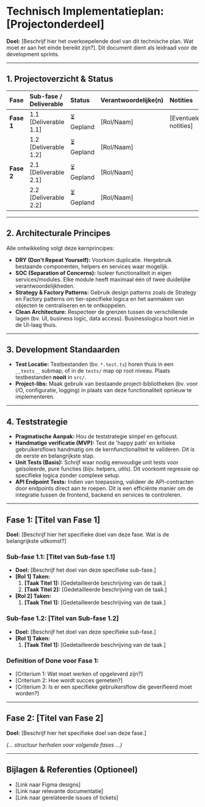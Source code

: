# Technisch Implementatieplan: [Projectonderdeel]

**Doel:** [Beschrijf hier het overkoepelende doel van dit technische plan. Wat moet er aan het einde bereikt zijn?]. Dit document dient als leidraad voor de development sprints.

---

## 1. Projectoverzicht & Status

| Fase | Sub-fase / Deliverable | Status | Verantwoordelijke(n) | Notities |
| :--- | :--- | :--- | :--- | :--- |
| **Fase 1** | 1.1 [Deliverable 1.1] | ⏳ Gepland | [Rol/Naam] | [Eventuele notities] |
| | 1.2 [Deliverable 1.2] | ⏳ Gepland | [Rol/Naam] | |
| **Fase 2** | 2.1 [Deliverable 2.1] | ⏳ Gepland | [Rol/Naam] | |
| | 2.2 [Deliverable 2.2] | ⏳ Gepland | [Rol/Naam] | |

---

## 2. Architecturale Principes

Alle ontwikkeling volgt deze kernprincipes:
*   **DRY (Don't Repeat Yourself):** Voorkom duplicatie. Hergebruik bestaande componenten, helpers en services waar mogelijk.
*   **SOC (Separation of Concerns):** Isoleer functionaliteit in eigen services/modules. Elke module heeft maximaal één of twee duidelijke verantwoordelijkheden.
*   **Strategy & Factory Patterns:** Gebruik design patterns zoals de Strategy en Factory patterns om tier-specifieke logica en het aanmaken van objecten te centraliseren en te ontkoppelen.
*   **Clean Architecture:** Respecteer de grenzen tussen de verschillende lagen (bv. UI, business logic, data access). Businesslogica hoort niet in de UI-laag thuis.

---

## 3. Development Standaarden

*   **Test Locatie:** Testbestanden (bv. `*.test.ts`) horen thuis in een `__tests__` submap, of in de `tests/` map op root niveau. Plaats testbestanden **nooit** in `src/`.
*   **Project-libs:** Maak gebruik van bestaande project-bibliotheken (bv. voor I/O, configuratie, logging) in plaats van deze functionaliteit opnieuw te implementeren.

---

## 4. Teststrategie

*   **Pragmatische Aanpak:** Hou de teststrategie simpel en gefocust.
*   **Handmatige verificatie (MVP):** Test de 'happy path' en kritieke gebruikersflows handmatig om de kernfunctionaliteit te valideren. Dit is de eerste en belangrijkste stap.
*   **Unit Tests (Basis):** Schrijf waar nodig eenvoudige unit tests voor geïsoleerde, pure functies (bijv. helpers, utils). Dit voorkomt regressie op specifieke logica zonder complexe setup.
*   **API Endpoint Tests:** Indien van toepassing, valideer de API-contracten door endpoints direct aan te roepen. Dit is een efficiënte manier om de integratie tussen de frontend, backend en services te controleren.

---

## Fase 1: [Titel van Fase 1]

**Doel:** [Beschrijf hier het specifieke doel van deze fase. Wat is de belangrijkste uitkomst?]

### **Sub-fase 1.1: [Titel van Sub-fase 1.1]**

*   **Doel:** [Beschrijf het doel van deze specifieke sub-fase.]
*   **[Rol 1] Taken:**
    1.  **[Taak Titel 1]:** [Gedetailleerde beschrijving van de taak.]
    2.  **[Taak Titel 2]:** [Gedetailleerde beschrijving van de taak.]
*   **[Rol 2] Taken:**
    1.  **[Taak Titel 1]:** [Gedetailleerde beschrijving van de taak.]

### **Sub-fase 1.2: [Titel van Sub-fase 1.2]**

*   **Doel:** [Beschrijf het doel van deze specifieke sub-fase.]
*   **[Rol 1] Taken:**
    1.  **[Taak Titel 1]:** [Gedetailleerde beschrijving van de taak.]

### **Definition of Done voor Fase 1:**
*   [Criterium 1: Wat moet werken of opgeleverd zijn?]
*   [Criterium 2: Hoe wordt succes gemeten?]
*   [Criterium 3: Is er een specifieke gebruikersflow die geverifieerd moet worden?]

---

## Fase 2: [Titel van Fase 2]

**Doel:** [Beschrijf hier het specifieke doel van deze fase.]

*(... structuur herhalen voor volgende fases ...)*

---

## Bijlagen & Referenties (Optioneel)

*   [Link naar Figma designs]
*   [Link naar relevante documentatie]
*   [Link naar gerelateerde issues of tickets]
